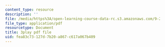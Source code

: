 ```yaml
---
content_type: resource
description: ''
file: /media/https%3A/open-learning-course-data-rc.s3.amazonaws.com/9-20-animal-behavior-fall-2013/fea83c73127d7b20a867c617a067b409_472231.pdf
file_type: application/pdf
resourcetype: Document
title: 3play pdf file
uid: fea83c73-127d-7b20-a867-c617a067b409
---
```


